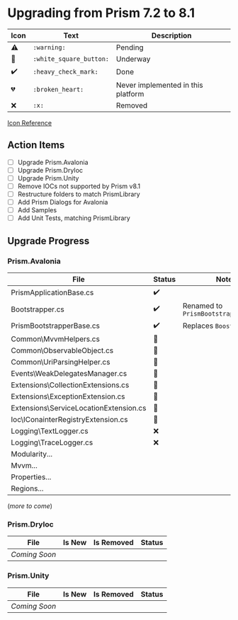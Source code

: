 # Upgrading from Prism 7.2 to 8.1

| Icon | Text | Description |
|------|------|-------------|
| ⚠️ | `:warning:` | Pending
| 🔳 | `:white_square_button:` | Underway
| ✔️ | `:heavy_check_mark:` | Done
| 💔 | `:broken_heart:` | Never implemented in this platform
| ❌ | `:x:` | Removed

[Icon Reference](https://github.com/markdown-templates/markdown-emojis)

## Action Items

* [ ] Upgrade Prism.Avalonia
* [ ] Upgrade Prism.DryIoc
* [ ] Upgrade Prism.Unity
* [ ] Remove IOCs not supported by Prism v8.1
* [ ] Restructure folders to match PrismLibrary
* [ ] Add Prism Dialogs for Avalonia
* [ ] Add Samples
* [ ] Add Unit Tests, matching PrismLibrary

## Upgrade Progress

### Prism.Avalonia

| File                                | Status |  Notes |
|-------------------------------------|--------|--------|
| PrismApplicationBase.cs             | :heavy_check_mark:
| Bootstrapper.cs                     | :heavy_check_mark: | Renamed to `PrismBootstrapperBase.cs`
| PrismBootstrapperBase.cs            | :heavy_check_mark: | Replaces `Boostrapper.cs`
| Common\MvvmHelpers.cs               | :white_square_button:
| Common\ObservableObject.cs          | :white_square_button:
| Common\UriParsingHelper.cs          | :white_square_button:
| Events\WeakDelegatesManager.cs      | :white_square_button:
| Extensions\CollectionExtensions.cs  | :white_square_button:
| Extensions\ExceptionExtension.cs    | :white_square_button:
| Extensions\ServiceLocationExtension.cs | :white_square_button:
| Ioc\IConainterRegistryExtension.cs  | :white_square_button:
| Logging\TextLogger.cs               | :x:
| Logging\TraceLogger.cs              | :x:
| Modularity\... |
| Mvvm\... |
| Properties\... |
| Regions\... |

(_more to come_)

### Prism.DryIoc

| File                          | Is New | Is Removed | Status |
|-------------------------------|--------|------------|--------|
| _Coming Soon_ |

### Prism.Unity

| File                          | Is New | Is Removed | Status |
|-------------------------------|--------|------------|--------|
| _Coming Soon_ |
